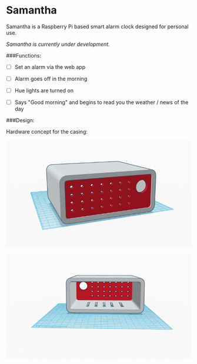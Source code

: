 # Samantha

Samantha is a Raspberry Pi based smart alarm clock designed for personal use. 

*Samantha is currently under development.*

###Functions:

* [ ] Set an alarm via the web app
* [ ] Alarm goes off in the morning 
* [ ] Hue lights are turned on
* [ ] Says "Good morning" and begins to read you the weather / news of the day


###Design:

Hardware concept for the casing:

![Front View](concepts/front.png)

![Back View](concepts/back.png)
